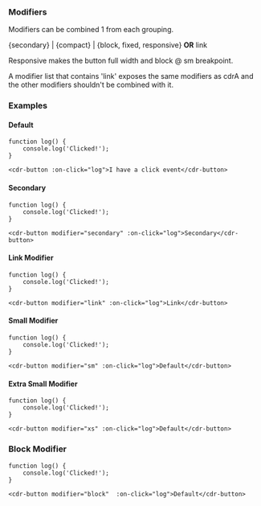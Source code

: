 ### Modifiers

Modifiers can be combined 1 from each grouping.

{secondary} | {compact} | {block, fixed, responsive} **OR** link

Responsive makes the button full width and block @ sm breakpoint.

A modifier list that contains 'link' exposes the same modifiers as cdrA and the other modifiers shouldn't be combined with it.

### Examples

#### Default

```
function log() {
    console.log('Clicked!');
}

<cdr-button :on-click="log">I have a click event</cdr-button>
```

#### Secondary

```
function log() {
    console.log('Clicked!');
}

<cdr-button modifier="secondary" :on-click="log">Secondary</cdr-button>
```

#### Link Modifier

```
function log() {
    console.log('Clicked!');
}

<cdr-button modifier="link" :on-click="log">Link</cdr-button>
```

#### Small Modifier

```
function log() {
    console.log('Clicked!');
}

<cdr-button modifier="sm" :on-click="log">Default</cdr-button>
```

#### Extra Small Modifier

```
function log() {
    console.log('Clicked!');
}

<cdr-button modifier="xs" :on-click="log">Default</cdr-button>
```

### Block Modifier

```
function log() {
    console.log('Clicked!');
}

<cdr-button modifier="block"  :on-click="log">Default</cdr-button>
```

